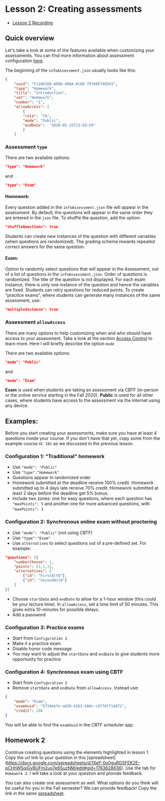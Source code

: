 # Lesson 2: Creating assessments

- [Lesson 2 Recording](https://mediaspace.illinois.edu/media/t/1_g3stfhgp/170964131)

## Quick overview

Let's take a look at some of the features available when customizing your assessments. You can find more information about assessment configuration [here](../assessment.md).

The beginning of the `infoAssessment.json` usually looks like this:

```json
{
    "uuid": "F11AD160-A99D-40AA-AC80-797A9E74ED43",
	"type": "Homework",
	"title": "Introduction",
	"set": "Homework",
	"number": "1",
	"allowAccess": [
		{
    	"role": "TA",
    	"mode": "Public",
    	"endDate":  "2020-05-15T23:59:59"
		}
	]
```

### Assessment `type`

There are two available options:

```json
"type": "Homework"
```
and

```json
"type": "Exam"
```

#### Homework:

Every question added in the `infoAssessment.json` file will appear in the assessment. By default, the questions will appear in the same order they are entered in the `json` file. To shuffle the question, add the option:

```json
"shuffleQuestions": true
```

Students can create new instances of the question with different variables (when questions are randomized). The grading scheme rewards repeated correct answers for the same question.

#### Exam:

Option to randomly select questions that will appear in the Assessment, out of a list of questions in the `infoAssessment.json`. Order of questions is randomized. The title of the question is not displayed. For each exam instance, there is only one instance of the question and hence the variables are fixed. Students can retry questions for reduced points. To create "practice exams", where students can generate many instances of the same assessment, use:

```json
"multipleInstance": true
```


### Assessment `allowAccess`

There are many options to help customizing when and who should have access to your assessment. Take a look at the section [Access Control](https://prairielearn.readthedocs.io/en/latest/accessControl/) to learn more. Here I will briefly describe the option `mode`

There are two available options:

```json
"mode": "Public"
```
and

```json
"mode": "Exam"
```

**Exam** is used when students are taking an assessment via CBTF (in-person or the online service starting in the Fall 2020). **Public** is used for all other cases, where students have access to the assessment via the internet using any device.

##  Examples:

Before you start creating your assessments, make sure you have at least 4 questions inside your course. If you don't have that yet, copy some from the example course `XC 101` as we discussed in the previous lesson.


### Configuration 1: "Traditional" homework

* Use `"mode": "Public"`
* Use `"type":"Homework"`
* Questions appear in randomized order
* Homework submitted at the deadline receive 100% credit. Homework submitted up to 4 days late receive 70% credit. Homework submitted at least 2 days before the deadline get 5% bonus.
* Include two zones: one for easy questions, where each question has `"maxPoints": 5` and another one for more advanced questions, with `"maxPoints": 3`

### Configuration 2: Synchronous online exam without proctoring

* Use `"mode": "Public"` (not using CBTF)
* Use `"type":"Exam"`
* Use `alternatives` to select questions out of a pre-defined set. For example:

```json
"questions": [{
	"numberChoose": 1,
    "points": [3,2,1],
    "alternatives": [
        {"id": "FirstAltQ"},
        {"id": "SecondAltQ"}
    ]
}]
```

* Choose `startDate` and `endDate` to allow for a 1-hour window (this could be your lecture time). In `allowAccess`, set a time limit of 50 minutes. This gives extra 10-minutes for possible delays.
* Add a password

### Configuration 3: Practice exams

* Start from `Configuration 2`
* Make it a practice exam
* Disable honor code message
* You may want to adjust the `startDate` and `endDate` to give students more opportunity for practice

### Configuration 4: Synchronous exam using CBTF

* Start from `Configuration 2`
* Remove `startDate` and `endDate` from `allowAccess`. Instead use:

```json
{
    "mode": "Exam",
    "examUuid": "5719ebfe-ad20-42b1-b0dc-c47f0f714871",
    "credit": 100
}
```
You will be able to find the `examUuid` in the CBTF scheduler app.


## Homework 2

Continue creating questions using the elements highlighted in lesson 1. Copy the url link to your question in this [spreadsheet]
(https://docs.google.com/spreadsheets/d/1XeY-0o0guRGSFEK2E-pCHhW5qiGyBUFm2uo7e6SuzNM/edit#gid=1763628636).
Use the tab for `Homework 2`. I will take a look at your question and provide feedback.

You can also create one assessment as well. What options do you think will be useful for you in the Fall semester? We can provide feedback! Copy the link in the same [spreadsheet](https://docs.google.com/spreadsheets/d/1XeY-0o0guRGSFEK2E-pCHhW5qiGyBUFm2uo7e6SuzNM/edit#gid=1763628636).
